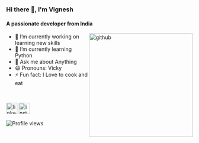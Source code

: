 ### Hi there 👋, I'm Vignesh
#### A passionate developer from India
<img align="right" src='https://magiccopy.xyz/assets/images/hadder.gif' alt='github' height='280'>


- 🔭 I’m currently working on learning new skills 
- 🌱 I’m currently learning Python 
- 💬 Ask me about Anything 
- 😄 Pronouns: Vicky 
- ⚡ Fun fact: I Love to cook and eat 

<br>

 [<img src='https://cdn.jsdelivr.net/npm/simple-icons@3.0.1/icons/linkedin.svg' alt='linkedin' height='30'>](https://www.linkedin.com/in/vignesh-v-3251731b9/) [<img src='https://cdn.jsdelivr.net/npm/simple-icons@3.0.1/icons/instagram.svg' alt='instagram' height='30'>](https://www.instagram.com/vickyy__.__/)  


![Profile views](https://gpvc.arturio.dev/Vigneshh25)  
